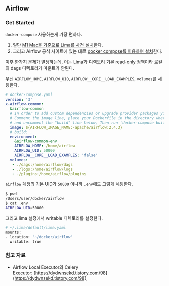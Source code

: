 ## Airflow

### Get Started

`docker-compose` 사용하는게 가장 편하다.

1. 일단 [M1 Mac을 기준으로 Lima를 사전 설치](https://breezymind.com/slicon-m1-mac-lima-docker-desktop-alternative/)한다.
2. 그리고 Airflow 공식 사이트에 있는 대로 [docker compose를 이용하여 설치](https://airflow.apache.org/docs/apache-airflow/stable/howto/docker-compose/index.html)한다.

이후 한가지 문제가 발생하는데, 이는 Lima가 디렉토리 기본 read-only 정책이라 로컬의 dags 디렉토리가 마운트가 안된다.

우선 `AIRFLOW_HOME`, `AIRFLOW_UID`, `AIRFLOW__CORE__LOAD_EXAMPLES`, `volumes`를 세팅한다.

```yaml
# docker-compose.yaml
version: '3'
x-airflow-common:
  &airflow-common
  # In order to add custom dependencies or upgrade provider packages you can use your extended image.
  # Comment the image line, place your Dockerfile in the directory where you placed the docker-compose.yaml
  # and uncomment the "build" line below, Then run `docker-compose build` to build the images.
  image: ${AIRFLOW_IMAGE_NAME:-apache/airflow:2.4.3}
  # build: .
  environment:
    &airflow-common-env
    AIRFLOW_HOME: /home/airflow
    AIRFLOW_UID: 50000
    AIRFLOW__CORE__LOAD_EXAMPLES: 'false'
  volumes:
   - ./dags:/home/airflow/dags
   - ./logs:/home/airflow/logs
   - ./plugins:/home/airflow/plugins
```

`airflow` 계정의 기본 UID가 `50000` 이니까 `.env`에도 그렇게 세팅한다.

```bash
$ pwd
/Users/user/docker/airflow
$ cat .env
AIRFLOW_UID=50000
```

그리고 lima 설정에서 writable 디렉토리를 설정한다.

```bash
# ~/.lima/default/lima.yaml
mounts:
- location: "~/docker/airflow"
  writable: true
```

### 참고 자료

- Airflow Local Executor와 Celery Executor: [https://dydwnsekd.tistory.com/98](https://dydwnsekd.tistory.com/98)
